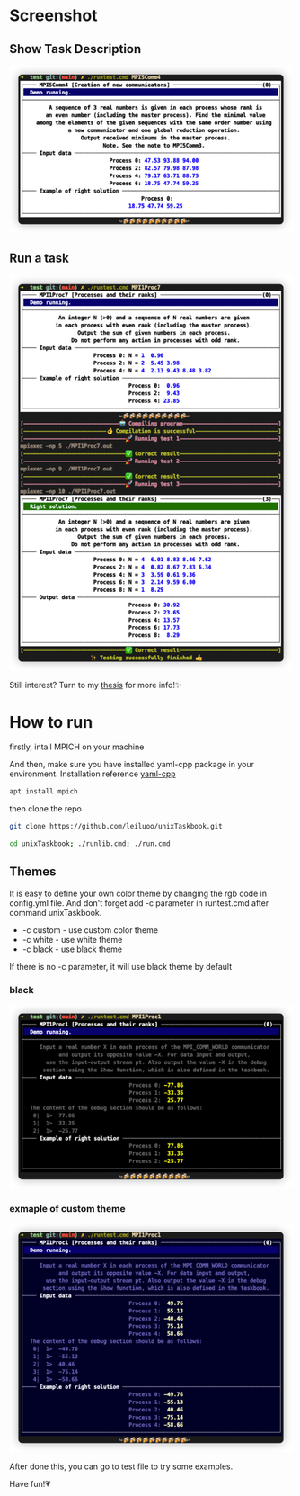 # Screenshot

## Show Task Description
![](images/example.png)

## Run a task
![](images/mpi1_eg_r.png)

Still interest? Turn to my [thesis](https://github.com/leiluoo/thesis) for more info!✨

# How to run

firstly, intall MPICH on your machine

And then, make sure you have installed yaml-cpp package in your environment. Installation reference [yaml-cpp](https://github.com/jbeder/yaml-cpp)

```bash
apt install mpich
```
then clone the repo
```bash
git clone https://github.com/leiluoo/unixTaskbook.git
```

```bash
cd unixTaskbook; ./runlib.cmd; ./run.cmd
```

## Themes

It is easy to define your own color theme by changing the rgb code in config.yml file. And don't forget add -c parameter in runtest.cmd after command unixTaskbook.

* -c custom - use custom color theme
* -c white  - use white theme
* -c black  - use black theme

If there is no -c parameter, it will use black theme by default 

### black

![](images/black.png)

### exmaple of custom theme

![](images/custom.png)

After done this, you can go to test file to try some examples.

Have fun!💗
